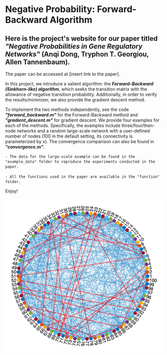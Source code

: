 # Negative Probability: Forward-Backward Algorithm

## Here is the project's website for our paper titled ***"Negative Probabilities in Gene Regulatory Networks"*** (Anqi Dong, Tryphon T. Georgiou, Allen Tannenbaum).

The paper can be accessed at [insert link to the paper].


In this project, we introduce a salient algorithm: the ***Forward-Backward (Sinkhorn-like) algorithm***, which seeks the transition matrix with the allowance of negative transition probability. Additionally, in order to verify the results/minimizer, we also provide the gradient descent method.

To implement the two methods independently, see the code ***"forward_backward.m"*** for the Forward-Backward method and ***"gradient_descent.m"*** for gradient descent. We provide four examples for each of the methods. Specifically, the examples include three/four/then-node networks and a random large-scale network with a user-defined number of nodes (100 in the default setting, its connectivity is parameterized by $x$). The convergence comparison can also be found in ***"convergence.m"***.

```
- The data for the large-scale example can be found in the "example_data" folder to reproduce the experiments conducted in the paper.

- All the functions used in the paper are available in the "function" folder.
```

Enjoy!

![alt text](https://github.com/dytroshut/negative-probability-forward-backward/blob/main/gene_network.png)
